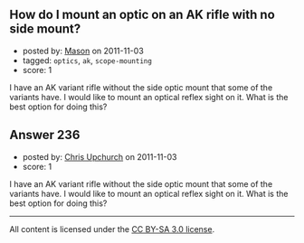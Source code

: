 ## How do I mount an optic on an AK rifle with no side mount?

- posted by: [Mason](https://stackexchange.com/users/-1/19-mason) on 2011-11-03
- tagged: `optics`, `ak`, `scope-mounting`
- score: 1

I have an AK variant rifle without the side optic mount that some of the variants have. I would like to mount an optical reflex sight on it. What is the best option for doing this?


## Answer 236

- posted by: [Chris Upchurch](https://stackexchange.com/users/-1/79-chris-upchurch) on 2011-11-03
- score: 1

I have an AK variant rifle without the side optic mount that some of the variants have. I would like to mount an optical reflex sight on it. What is the best option for doing this?



---

All content is licensed under the [CC BY-SA 3.0 license](https://creativecommons.org/licenses/by-sa/3.0/).
